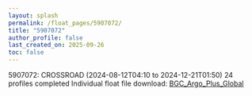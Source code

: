 ```yaml
---
layout: splash
permalink: /float_pages/5907072/
title: "5907072"
author_profile: false
last_created_on: 2025-09-26
toc: false
---
```

 
5907072: CROSSROAD (2024-08-12T04:10 to 2024-12-21T01:50)
24 profiles completed
Individual float file download: [BGC_Argo_Plus_Global](https://ftp.soest.hawaii.edu/bgc_argo_plus/Individual_Floats/outliers_removed/5907072_Sprof_processed.nc)
